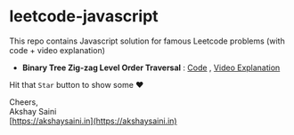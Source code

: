 # leetcode-javascript

This repo contains Javascript solution for famous Leetcode problems (with code + video explanation)

- **Binary Tree Zig-zag Level Order Traversal** : [Code](https://github.com/akshaymarch7/leetcode-javascript/blob/master/zigzag-spiral-level-order-traversal.js) , [Video Explanation](https://www.youtube.com/watch?v=4u--XDffIZM)


Hit that `Star` button to show some ❤️  

Cheers,   
Akshay Saini  
[https://akshaysaini.in](https://akshaysaini.in)
